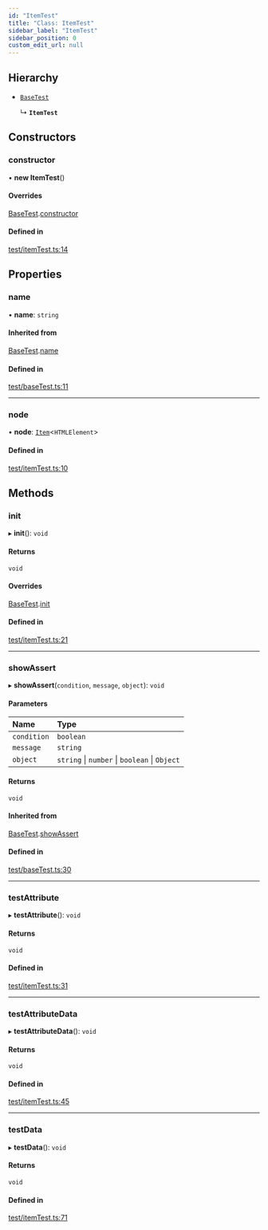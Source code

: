 ```yaml
---
id: "ItemTest"
title: "Class: ItemTest"
sidebar_label: "ItemTest"
sidebar_position: 0
custom_edit_url: null
---
```


## Hierarchy

- [`BaseTest`](BaseTest.md)

  ↳ **`ItemTest`**

## Constructors

### constructor

• **new ItemTest**()

#### Overrides

[BaseTest](BaseTest.md).[constructor](BaseTest.md#constructor)

#### Defined in

[test/itemTest.ts:14](https://github.com/siposdani87/sui-js/blob/e8748e2/src/test/itemTest.ts#L14)

## Properties

### name

• **name**: `string`

#### Inherited from

[BaseTest](BaseTest.md).[name](BaseTest.md#name)

#### Defined in

[test/baseTest.ts:11](https://github.com/siposdani87/sui-js/blob/e8748e2/src/test/baseTest.ts#L11)

___

### node

• **node**: [`Item`](Item.md)<`HTMLElement`\>

#### Defined in

[test/itemTest.ts:10](https://github.com/siposdani87/sui-js/blob/e8748e2/src/test/itemTest.ts#L10)

## Methods

### init

▸ **init**(): `void`

#### Returns

`void`

#### Overrides

[BaseTest](BaseTest.md).[init](BaseTest.md#init)

#### Defined in

[test/itemTest.ts:21](https://github.com/siposdani87/sui-js/blob/e8748e2/src/test/itemTest.ts#L21)

___

### showAssert

▸ **showAssert**(`condition`, `message`, `object`): `void`

#### Parameters

| Name | Type |
| :------ | :------ |
| `condition` | `boolean` |
| `message` | `string` |
| `object` | `string` \| `number` \| `boolean` \| `Object` |

#### Returns

`void`

#### Inherited from

[BaseTest](BaseTest.md).[showAssert](BaseTest.md#showassert)

#### Defined in

[test/baseTest.ts:30](https://github.com/siposdani87/sui-js/blob/e8748e2/src/test/baseTest.ts#L30)

___

### testAttribute

▸ **testAttribute**(): `void`

#### Returns

`void`

#### Defined in

[test/itemTest.ts:31](https://github.com/siposdani87/sui-js/blob/e8748e2/src/test/itemTest.ts#L31)

___

### testAttributeData

▸ **testAttributeData**(): `void`

#### Returns

`void`

#### Defined in

[test/itemTest.ts:45](https://github.com/siposdani87/sui-js/blob/e8748e2/src/test/itemTest.ts#L45)

___

### testData

▸ **testData**(): `void`

#### Returns

`void`

#### Defined in

[test/itemTest.ts:71](https://github.com/siposdani87/sui-js/blob/e8748e2/src/test/itemTest.ts#L71)
